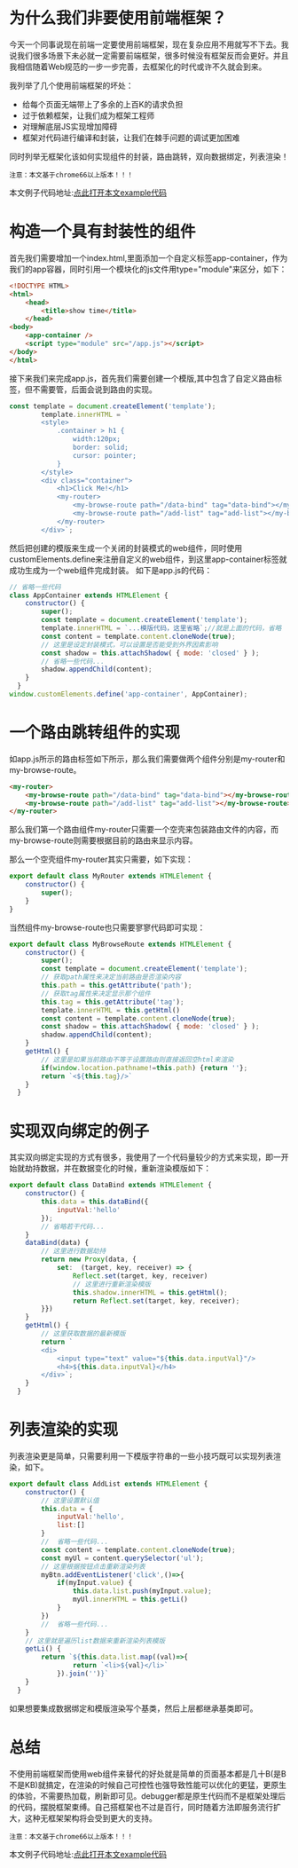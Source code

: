 # 为什么我们非要使用前端框架？
今天一个同事说现在前端一定要使用前端框架，现在复杂应用不用就写不下去。我说我们很多场景下未必就一定需要前端框架，很多时候没有框架反而会更好。并且我相信随着Web规范的一步一步完善，去框架化的时代或许不久就会到来。

我列举了几个使用前端框架的坏处：
* 给每个页面无端带上了多余的上百K的请求负担
* 过于依赖框架，让我们成为框架工程师
* 对理解底层JS实现增加障碍
* 框架对代码进行编译和封装，让我们在棘手问题的调试更加困难

同时列举无框架化该如何实现组件的封装，路由跳转，双向数据绑定，列表渲染！

`注意：本文基于chrome66以上版本！！！`

本文例子代码地址:[点此打开本文example代码](https://github.com/zy445566/myBlog/tree/master/20191023front/20191023whyneedframework/example)

# 构造一个具有封装性的组件
首先我们需要增加一个index.html,里面添加一个自定义标签app-container，作为我们的app容器，同时引用一个模块化的js文件用type="module"来区分，如下：
```html
<!DOCTYPE HTML>
<html>
    <head>
        <title>show time</title>
    </head>
<body>
    <app-container />
    <script type="module" src="/app.js"></script>
</body>
</html>
```
接下来我们来完成app.js，首先我们需要创建一个模版,其中包含了自定义路由标签，但不需要管，后面会说到路由的实现。
```js
const template = document.createElement('template');
        template.innerHTML = `
        <style>
            .container > h1 {
                width:120px;
                border: solid;
                cursor: pointer;
            }
        </style>
        <div class="container">
            <h1>Click Me!</h1>
            <my-router>
                <my-browse-route path="/data-bind" tag="data-bind"></my-browse-route>
                <my-browse-route path="/add-list" tag="add-list"></my-browse-route>
            </my-router>
        </div>`;
```
然后把创建的模版来生成一个关闭的封装模式的web组件，同时使用customElements.define来注册自定义的web组件，到这里app-container标签就成功生成为一个web组件完成封装。 如下是app.js的代码：
```js
// 省略一些代码
class AppContainer extends HTMLElement {
    constructor() {
        super();
        const template = document.createElement('template');
        template.innerHTML = `...模版代码，这里省略`;//就是上面的代码，省略
        const content = template.content.cloneNode(true);
        // 这里是设定封装模式，可以设置是否能受到外界因素影响
        const shadow = this.attachShadow( { mode: 'closed' } );
        // 省略一些代码...
        shadow.appendChild(content);
    }
  }
window.customElements.define('app-container', AppContainer);
```

# 一个路由跳转组件的实现
如app.js所示的路由标签如下所示，那么我们需要做两个组件分别是my-router和my-browse-route。
```html
<my-router>
    <my-browse-route path="/data-bind" tag="data-bind"></my-browse-route>
    <my-browse-route path="/add-list" tag="add-list"></my-browse-route>
</my-router>
```
那么我们第一个路由组件my-router只需要一个空壳来包装路由文件的内容，而my-browse-route则需要根据目前的路由来显示内容。

那么一个空壳组件my-router其实只需要，如下实现：
```js
export default class MyRouter extends HTMLElement {
    constructor() {
        super();
    }
}
```
当然组件my-browse-route也只需要寥寥代码即可实现：
```js
export default class MyBrowseRoute extends HTMLElement {
    constructor() {
        super();
        const template = document.createElement('template');
        // 获取path属性来决定当前路由是否渲染内容
        this.path = this.getAttribute('path');
        // 获取tag属性来决定显示那个组件
        this.tag = this.getAttribute('tag');
        template.innerHTML = this.getHtml()
        const content = template.content.cloneNode(true);
        const shadow = this.attachShadow( { mode: 'closed' } );
        shadow.appendChild(content);
    }
    getHtml() {
        // 这里是如果当前路由不等于设置路由则直接返回空html来渲染
        if(window.location.pathname!=this.path) {return ''};
        return `<${this.tag}/>`
    }
  }
```

# 实现双向绑定的例子
其实双向绑定实现的方式有很多，我使用了一个代码量较少的方式来实现，即一开始就劫持数据，并在数据变化的时候，重新渲染模版如下：
```js
export default class DataBind extends HTMLElement {
    constructor() {
        this.data = this.dataBind({
            inputVal:'hello'
        }); 
        // 省略若干代码...
    }
    dataBind(data) {
        // 这里进行数据劫持
        return new Proxy(data, {
            set:  (target, key, receiver) => {
                Reflect.set(target, key, receiver)
                // 这里进行重新渲染模版
                this.shadow.innerHTML = this.getHtml();
                return Reflect.set(target, key, receiver);
        }})
    }
    getHtml() {
        // 这里获取数据的最新模版
        return `
        <di>
            <input type="text" value="${this.data.inputVal}"/>
            <h4>${this.data.inputVal}</h4>
        </div>`;
    }
  }
```
# 列表渲染的实现
列表渲染更是简单，只需要利用一下模版字符串的一些小技巧既可以实现列表渲染，如下。
```js
export default class AddList extends HTMLElement {
    constructor() {
        // 这里设置默认值
        this.data = {
            inputVal:'hello',
            list:[]
        }
        //  省略一些代码... 
        const content = template.content.cloneNode(true);
        const myUl = content.querySelector('ul');
        // 这里根据按钮点击重新渲染列表
        myBtn.addEventListener('click',()=>{
            if(myInput.value) {
                this.data.list.push(myInput.value);
                myUl.innerHTML = this.getLi()
            }
        })
        //  省略一些代码... 
    }
    // 这里就是遍历list数据来重新渲染列表模版
    getLi() {
        return `${this.data.list.map((val)=>{
                return `<li>${val}</li>`
            }).join('')}`
    }
  }
```
如果想要集成数据绑定和模版渲染写个基类，然后上层都继承基类即可。

# 总结
不使用前端框架而使用web组件来替代的好处就是简单的页面基本都是几十B(是B不是KB)就搞定，在渲染的时候自己可控性也强导致性能可以优化的更猛，更原生的体验，不需要热加载，刷新即可见。debugger都是原生代码而不是框架处理后的代码，摆脱框架束缚。自己搭框架也不过是百行，同时随着方法即服务流行扩大，这种无框架架构将会受到更大的支持。

`注意：本文基于chrome66以上版本！！！`

本文例子代码地址:[点此打开本文example代码](https://github.com/zy445566/myBlog/tree/master/20191023front/20191023whyneedframework/example)